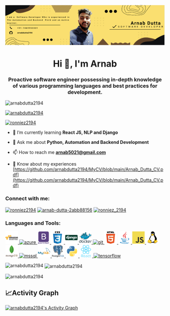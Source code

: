 [![MasterHead](https://github.com/arnabdutta2194/arnabdutta2194/blob/main/Arnab_Dutta_MastHead.png?raw=true)](https://arnabdutta2194.github.io)


<h1 align="center">Hi 👋, I'm Arnab</h1>
<h3 align="center">Proactive software engineer possessing in-depth knowledge of various programming languages and best practices for development.</h3>

<p align="left"> <img src="https://komarev.com/ghpvc/?username=arnabdutta2194&label=Profile%20views&color=0e75b6&style=flat" alt="arnabdutta2194" /> </p>

<p align="left"> <a href="https://github.com/ryo-ma/github-profile-trophy"><img src="https://github-profile-trophy.vercel.app/?username=arnabdutta2194" alt="arnabdutta2194" /></a> </p>

<p align="left"> <a href="https://twitter.com/ronniez2194" target="blank"><img src="https://img.shields.io/twitter/follow/ronniez2194?logo=twitter&style=for-the-badge" alt="ronniez2194" /></a> </p>

- 🌱 I’m currently learning **React JS, NLP and Django**

- 💬 Ask me about **Python, Automation and Backend Development**

- 📫 How to reach me **arnab5021@gmail.com**

- 📄 Know about my experiences [https://github.com/arnabdutta2194/MyCV/blob/main/Arnab_Dutta_CV.pdf](https://github.com/arnabdutta2194/MyCV/blob/main/Arnab_Dutta_CV.pdf)

<h3 align="left">Connect with me:</h3>
<p align="left">
<a href="https://twitter.com/ronniez2194" target="blank"><img align="center" src="https://raw.githubusercontent.com/rahuldkjain/github-profile-readme-generator/master/src/images/icons/Social/twitter.svg" alt="ronniez2194" height="30" width="40" /></a>
<a href="https://linkedin.com/in/arnab-dutta-2abb88156" target="blank"><img align="center" src="https://raw.githubusercontent.com/rahuldkjain/github-profile-readme-generator/master/src/images/icons/Social/linked-in-alt.svg" alt="arnab-dutta-2abb88156" height="30" width="40" /></a>
<a href="https://instagram.com/ronniez_2194" target="blank"><img align="center" src="https://raw.githubusercontent.com/rahuldkjain/github-profile-readme-generator/master/src/images/icons/Social/instagram.svg" alt="ronniez_2194" height="30" width="40" /></a>
</p>

<h3 align="left">Languages and Tools:</h3>
<p align="left"> <a href="https://aws.amazon.com" target="_blank" rel="noreferrer"> <img src="https://raw.githubusercontent.com/devicons/devicon/master/icons/amazonwebservices/amazonwebservices-original-wordmark.svg" alt="aws" width="40" height="40"/> </a> <a href="https://azure.microsoft.com/en-in/" target="_blank" rel="noreferrer"> <img src="https://www.vectorlogo.zone/logos/microsoft_azure/microsoft_azure-icon.svg" alt="azure" width="40" height="40"/> </a> <a href="https://getbootstrap.com" target="_blank" rel="noreferrer"> <img src="https://raw.githubusercontent.com/devicons/devicon/master/icons/bootstrap/bootstrap-plain-wordmark.svg" alt="bootstrap" width="40" height="40"/> </a> <a href="https://www.w3schools.com/css/" target="_blank" rel="noreferrer"> <img src="https://raw.githubusercontent.com/devicons/devicon/master/icons/css3/css3-original-wordmark.svg" alt="css3" width="40" height="40"/> </a> <a href="https://www.djangoproject.com/" target="_blank" rel="noreferrer"> <img src="https://raw.githubusercontent.com/devicons/devicon/master/icons/django/django-original.svg" alt="django" width="40" height="40"/> </a> <a href="https://www.docker.com/" target="_blank" rel="noreferrer"> <img src="https://raw.githubusercontent.com/devicons/devicon/master/icons/docker/docker-original-wordmark.svg" alt="docker" width="40" height="40"/> </a> <a href="https://git-scm.com/" target="_blank" rel="noreferrer"> <img src="https://www.vectorlogo.zone/logos/git-scm/git-scm-icon.svg" alt="git" width="40" height="40"/> </a> <a href="https://www.w3.org/html/" target="_blank" rel="noreferrer"> <img src="https://raw.githubusercontent.com/devicons/devicon/master/icons/html5/html5-original-wordmark.svg" alt="html5" width="40" height="40"/> </a> <a href="https://www.java.com" target="_blank" rel="noreferrer"> <img src="https://raw.githubusercontent.com/devicons/devicon/master/icons/java/java-original.svg" alt="java" width="40" height="40"/> </a> <a href="https://developer.mozilla.org/en-US/docs/Web/JavaScript" target="_blank" rel="noreferrer"> <img src="https://raw.githubusercontent.com/devicons/devicon/master/icons/javascript/javascript-original.svg" alt="javascript" width="40" height="40"/> </a> <a href="https://www.linux.org/" target="_blank" rel="noreferrer"> <img src="https://raw.githubusercontent.com/devicons/devicon/master/icons/linux/linux-original.svg" alt="linux" width="40" height="40"/> </a> <a href="https://www.mongodb.com/" target="_blank" rel="noreferrer"> <img src="https://raw.githubusercontent.com/devicons/devicon/master/icons/mongodb/mongodb-original-wordmark.svg" alt="mongodb" width="40" height="40"/> </a> <a href="https://www.microsoft.com/en-us/sql-server" target="_blank" rel="noreferrer"> <img src="https://www.svgrepo.com/show/303229/microsoft-sql-server-logo.svg" alt="mssql" width="40" height="40"/> </a> <a href="https://www.mysql.com/" target="_blank" rel="noreferrer"> <img src="https://raw.githubusercontent.com/devicons/devicon/master/icons/mysql/mysql-original-wordmark.svg" alt="mysql" width="40" height="40"/> </a> <a href="https://www.postgresql.org" target="_blank" rel="noreferrer"> <img src="https://raw.githubusercontent.com/devicons/devicon/master/icons/postgresql/postgresql-original-wordmark.svg" alt="postgresql" width="40" height="40"/> </a> <a href="https://www.python.org" target="_blank" rel="noreferrer"> <img src="https://raw.githubusercontent.com/devicons/devicon/master/icons/python/python-original.svg" alt="python" width="40" height="40"/> </a> <a href="https://reactjs.org/" target="_blank" rel="noreferrer"> <img src="https://raw.githubusercontent.com/devicons/devicon/master/icons/react/react-original-wordmark.svg" alt="react" width="40" height="40"/> </a> <a href="https://www.tensorflow.org" target="_blank" rel="noreferrer"> <img src="https://www.vectorlogo.zone/logos/tensorflow/tensorflow-icon.svg" alt="tensorflow" width="40" height="40"/> </a> </p>

<p><img align="left" src="https://github-readme-stats.vercel.app/api/top-langs?username=arnabdutta2194&show_icons=true&locale=en&layout=compact" alt="arnabdutta2194" /></p>

<p>&nbsp;<img align="center" src="https://github-readme-stats.vercel.app/api?username=arnabdutta2194&show_icons=true&locale=en" alt="arnabdutta2194" /></p>

<p><img align="center" src="https://github-readme-streak-stats.herokuapp.com/?user=arnabdutta2194&" alt="arnabdutta2194" /></p>

## 📈Activity Graph

<a href="https://github.com/arnabdutta2194/"><img alt="arnabdutta2194's Activity Graph" src="https://activity-graph.herokuapp.com/graph?username=arnabdutta2194&&theme=dracula&bg_color=1F222E&color=F8D866&line=F85D7F&point=FFFFFF&hide_border=true" /></a>